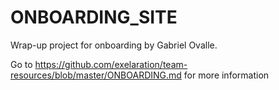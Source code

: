 # ONBOARDING_SITE
Wrap-up project for onboarding by Gabriel Ovalle.

Go to https://github.com/exelaration/team-resources/blob/master/ONBOARDING.md for more information
